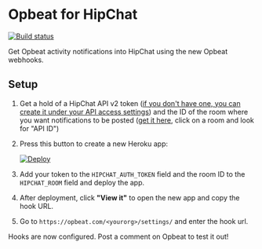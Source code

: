# Opbeat for HipChat

[![Build status](https://travis-ci.org/iconfinder/opbeat-hipchat.svg?branch=master)](https://travis-ci.org/iconfinder/opbeat-hipchat)

Get Opbeat activity notifications into HipChat using the new Opbeat webhooks.


## Setup

1. Get a hold of a HipChat API v2 token ([if you don't have one, you can create it under your API access settings](https://hipchat.com/account/api)) and the ID of the room where you want notifications to be posted ([get it here](https://hipchat.com/rooms), click on a room and look for "API ID")

1. Press this button to create a new Heroku app:

    <a href="https://heroku.com/deploy" target="_blank">
        <img src="https://www.herokucdn.com/deploy/button.png" alt="Deploy">
    </a>

1. Add your token to the `HIPCHAT_AUTH_TOKEN` field and the room ID to the `HIPCHAT_ROOM` field and deploy the app.
	
1. After deployment, click **"View it"** to open the new app and copy the hook URL.

1. Go to `https://opbeat.com/<yourorg>/settings/` and enter the hook url.

Hooks are now configured. Post a comment on Opbeat to test it out!
